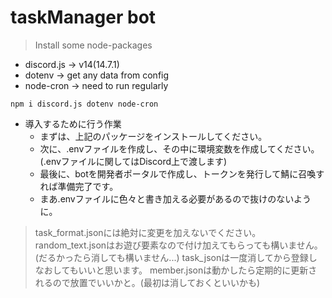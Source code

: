 # taskManager bot

> Install some node-packages

-   discord.js -> v14(14.7.1)
-   dotenv -> get any data from config
-   node-cron -> need to run regularly

```
npm i discord.js dotenv node-cron
```

-   導入するために行う作業
    -   まずは、上記のパッケージをインストールしてください。
    -   次に、.envファイルを作成し、その中に環境変数を作成してください。
        (.envファイルに関してはDiscord上で渡します)
    -   最後に、botを開発者ポータルで作成し、トークンを発行して鯖に召喚すれば準備完了です。
    -   まあ.envファイルに色々と書き加える必要があるので抜けのないように。

> task_format.jsonには絶対に変更を加えないでください。
> random_text.jsonはお遊び要素なので付け加えてもらっても構いません。(だるかったら消しても構いません...)
> task_jsonは一度消してから登録しなおしてもいいと思います。
> member.jsonは動かしたら定期的に更新されるので放置でいいかと。(最初は消しておくといいかも)

